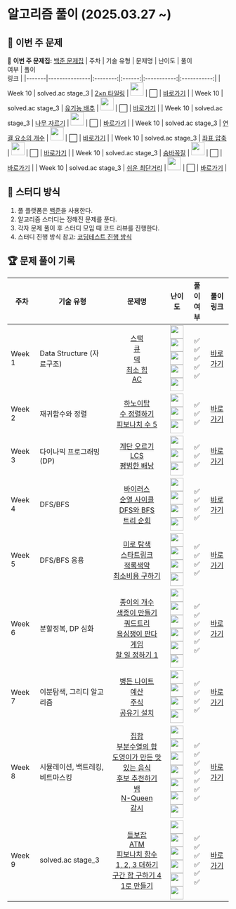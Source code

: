 # 알고리즘 풀이 (2025.03.27 ~)

## 📌 이번 주 문제

🔗 **이번 주 문제집:** [백준 문제집]()
| 주차  | 기술 유형     | 문제명  | 난이도 | 풀이<br>여부 | 풀이<br>링크 |
|-------|---------------|:--------:|:------:|:-----------:|:-----------:|
| Week 10 | solved.ac stage_3 | [2×n 타일링](https://www.acmicpc.net/problem/11726) | <img src="https://static.solved.ac/tier_small/8.svg" width="30" height="30"> | ⬜ | [바로가기](https://github.com/wonwookim/coding_test_study/tree/main/week_10/11726_2%C3%97n_%ED%83%80%EC%9D%BC%EB%A7%81) |
| Week 10 | solved.ac stage_3 | [유기농 배추](https://www.acmicpc.net/problem/1012) | <img src="https://static.solved.ac/tier_small/9.svg" width="30" height="30"> | ⬜ | [바로가기](https://github.com/wonwookim/coding_test_study/tree/main/week_10/1012_%EC%9C%A0%EA%B8%B0%EB%86%8D_%EB%B0%B0%EC%B6%94) |
| Week 10 | solved.ac stage_3 | [나무 자르기](https://www.acmicpc.net/problem/2805) | <img src="https://static.solved.ac/tier_small/9.svg" width="30" height="30"> | ⬜ | [바로가기](https://github.com/wonwookim/coding_test_study/tree/main/week_10/2805_%EB%82%98%EB%AC%B4_%EC%9E%90%EB%A5%B4%EA%B8%B0) |
| Week 10 | solved.ac stage_3 | [연결 요소의 개수](https://www.acmicpc.net/problem/11724) | <img src="https://static.solved.ac/tier_small/9.svg" width="30" height="30"> | ⬜ | [바로가기](https://github.com/wonwookim/coding_test_study/tree/main/week_10/11724_%EC%97%B0%EA%B2%B0_%EC%9A%94%EC%86%8C%EC%9D%98_%EA%B0%9C%EC%88%98) |
| Week 10 | solved.ac stage_3 | [좌표 압축](https://www.acmicpc.net/problem/18870) | <img src="https://static.solved.ac/tier_small/9.svg" width="30" height="30"> | ⬜ | [바로가기](https://github.com/wonwookim/coding_test_study/tree/main/week_10/18870_%EC%A2%8C%ED%91%9C_%EC%95%95%EC%B6%95) |
| Week 10 | solved.ac stage_3 | [숨바꼭질](https://www.acmicpc.net/problem/1697) | <img src="https://static.solved.ac/tier_small/10.svg" width="30" height="30"> | ⬜ | [바로가기](https://github.com/wonwookim/coding_test_study/tree/main/week_10/1697_%EC%88%A8%EB%B0%94%EA%BC%AD%EC%A7%88) |
| Week 10 | solved.ac stage_3 | [쉬운 최단거리](https://www.acmicpc.net/problem/14940) | <img src="https://static.solved.ac/tier_small/10.svg" width="30" height="30"> | ⬜ | [바로가기](https://github.com/wonwookim/coding_test_study/tree/main/week_10/14940_%EC%89%AC%EC%9A%B4_%EC%B5%9C%EB%8B%A8%EA%B1%B0%EB%A6%AC) |

## 📌 스터디 방식
1. 풀 플랫폼은 [백준](https://www.acmicpc.net/)을 사용한다.
2. 알고리즘 스터디는 정해진 문제를 푼다.
3. 각자 문제 풀이 후 스터디 모임 때 코드 리뷰를 진행한다.
4. 스터디 진행 방식 참고: [코딩테스트 진행 방식](https://dev-dain.tistory.com/155)

## 🏆 문제 풀이 기록

| 주차  | 기술 유형           | 문제명  | 난이도 | 풀이<br>여부 | 풀이<br>링크 |
|-------|---------------------|:--------:|:------:|:-----------:|:-----------:|
| Week 1 | Data Structure (자료구조) | [스택](https://www.acmicpc.net/problem/10828)<br>[큐](https://www.acmicpc.net/problem/10845)<br>[덱](https://www.acmicpc.net/problem/10866)<br>[최소 힙](https://www.acmicpc.net/problem/1927)<br>[AC](https://www.acmicpc.net/problem/5430) | <img src="https://static.solved.ac/tier_small/7.svg" width="30" height="30"><br><img src="https://static.solved.ac/tier_small/7.svg" width="30" height="30"><br><img src="https://static.solved.ac/tier_small/7.svg" width="30" height="30"><br><img src="https://static.solved.ac/tier_small/9.svg" width="30" height="30"><br><img src="https://static.solved.ac/tier_small/11.svg" width="30" height="30"> | ✅<br>✅<br>✅<br>✅<br>✅ | [바로가기](https://github.com/wonwookim/coding_test_study/tree/main/week_1) |
| Week 2 | 재귀함수와 정렬 | [하노이탑](https://www.acmicpc.net/problem/1914)<br>[수 정렬하기](https://www.acmicpc.net/problem/2750)<br>[피보나치 수 5](https://www.acmicpc.net/problem/10870) | <img src="https://static.solved.ac/tier_small/11.svg" width="30" height="30"><br><img src="https://static.solved.ac/tier_small/4.svg" width="30" height="30"><br><img src="https://static.solved.ac/tier_small/4.svg" width="30" height="30"> | ✅<br>✅<br>✅ | [바로가기](https://github.com/wonwookim/coding_test_study/tree/main/week_2) |
| Week 3 | 다이나믹 프로그래밍(DP) | [계단 오르기](https://www.acmicpc.net/problem/2579)<br>[LCS](https://www.acmicpc.net/problem/9251)<br>[평범한 배낭](https://www.acmicpc.net/problem/12865) | <img src="https://static.solved.ac/tier_small/8.svg" width="30" height="30"><br><img src="https://static.solved.ac/tier_small/11.svg" width="30" height="30"><br><img src="https://static.solved.ac/tier_small/11.svg" width="30" height="30"> | ✅<br>✅<br>✅ | [바로가기](https://github.com/wonwookim/coding_test_study/tree/main/week_3) |
| Week 4 | DFS/BFS | [바이러스](https://www.acmicpc.net/problem/2606)<br>[순열 사이클](https://www.acmicpc.net/problem/10451)<br>[DFS와 BFS](https://www.acmicpc.net/problem/1260)<br>[트리 순회](https://www.acmicpc.net/problem/1991) | <img src="https://static.solved.ac/tier_small/8.svg" width="30" height="30"><br><img src="https://static.solved.ac/tier_small/8.svg" width="30" height="30"><br><img src="https://static.solved.ac/tier_small/9.svg" width="30" height="30"><br><img src="https://static.solved.ac/tier_small/10.svg" width="30" height="30"> | ✅<br>✅<br>✅<br>✅ | [바로가기](https://github.com/wonwookim/coding_test_study/tree/main/week_4)| 
| Week 5 | DFS/BFS 응용  | [미로 탐색](https://www.acmicpc.net/problem/2178)<br>[스타트링크](https://www.acmicpc.net/problem/5014)<br>[적록색약](https://www.acmicpc.net/problem/10026)<br>[최소비용 구하기](https://www.acmicpc.net/problem/1916) | <img src="https://static.solved.ac/tier_small/10.svg" width="30" height="30"><br><img src="https://static.solved.ac/tier_small/10.svg" width="30" height="30"><br><img src="https://static.solved.ac/tier_small/11.svg" width="30" height="30"><br><img src="https://static.solved.ac/tier_small/11.svg" width="30" height="30"> | ✅<br>✅<br>✅<br>✅ | [바로가기](https://github.com/wonwookim/coding_test_study/tree/main/week_5) |
| Week 6 | 분할정복, DP 심화  | [종이의 개수](https://www.acmicpc.net/problem/1780)<br>[색종이 만들기](https://www.acmicpc.net/problem/2630)<br>[쿼드트리](https://www.acmicpc.net/problem/1992)<br>[욕심쟁이 판다](https://www.acmicpc.net/problem/1937)<br>[게임](https://www.acmicpc.net/problem/1103)<br>[할 일 정하기 1](https://www.acmicpc.net/problem/1311) | <img src="https://static.solved.ac/tier_small/9.svg" width="30" height="30"><br><img src="https://static.solved.ac/tier_small/9.svg" width="30" height="30"><br><img src="https://static.solved.ac/tier_small/10.svg" width="30" height="30"><br><img src="https://static.solved.ac/tier_small/13.svg" width="30" height="30"><br><img src="https://static.solved.ac/tier_small/14.svg" width="30" height="30"><br><img src="https://static.solved.ac/tier_small/15.svg" width="30" height="30"> | ✅<br>✅<br>✅<br>✅<br>✅<br>✅ | [바로가기](https://github.com/wonwookim/coding_test_study/tree/main/week_6) |
| Week 7 | 이분탐색, 그리디 알고리즘  | [병든 나이트](https://www.acmicpc.net/problem/1783)<br>[예산](https://www.acmicpc.net/problem/2512)<br>[주식](https://www.acmicpc.net/problem/11501)<br>[공유기 설치](https://www.acmicpc.net/problem/2110) | <img src="https://static.solved.ac/tier_small/8.svg" width="30" height="30"><br><img src="https://static.solved.ac/tier_small/9.svg" width="30" height="30"><br><img src="https://static.solved.ac/tier_small/9.svg" width="30" height="30"><br><img src="https://static.solved.ac/tier_small/12.svg" width="30" height="30"> | ✅<br>✅<br>✅<br>✅ | [바로가기](https://github.com/wonwookim/coding_test_study/tree/main/week_7) |
| Week 8 | 시뮬레이션, 백트레킹, 비트마스킹  | [집합](https://www.acmicpc.net/problem/11723)<br>[부분수열의 합](https://www.acmicpc.net/problem/1182)<br>[도영이가 만든 맛있는 음식](https://www.acmicpc.net/problem/2961)<br>[후보 추천하기](https://www.acmicpc.net/problem/1713)<br>[뱀](https://www.acmicpc.net/problem/3190)<br>[N-Queen](https://www.acmicpc.net/problem/9663)<br>[감시](https://www.acmicpc.net/problem/15683) | <img src="https://static.solved.ac/tier_small/6.svg" width="30" height="30"><br><img src="https://static.solved.ac/tier_small/9.svg" width="30" height="30"><br><img src="https://static.solved.ac/tier_small/9.svg" width="30" height="30"><br><img src="https://static.solved.ac/tier_small/10.svg" width="30" height="30"><br><img src="https://static.solved.ac/tier_small/12.svg" width="30" height="30"><br><img src="https://static.solved.ac/tier_small/12.svg" width="30" height="30"><br><img src="https://static.solved.ac/tier_small/13.svg" width="30" height="30"> | ✅<br>✅<br>✅<br>✅<br>✅<br>✅<br>✅ | [바로가기](https://github.com/wonwookim/coding_test_study/tree/main/week_8) |
| Week 9 | solved.ac stage_3  | [듣보잡](https://www.acmicpc.net/problem/1764)<br>[ATM](https://www.acmicpc.net/problem/11399)<br>[피보나치 함수](https://www.acmicpc.net/problem/1003)<br>[1, 2, 3 더하기](https://www.acmicpc.net/problem/9095)<br>[구간 합 구하기 4](https://www.acmicpc.net/problem/11659)<br>[1로 만들기](https://www.acmicpc.net/problem/1463) | <img src="https://static.solved.ac/tier_small/7.svg" width="30" height="30"><br><img src="https://static.solved.ac/tier_small/7.svg" width="30" height="30"><br><img src="https://static.solved.ac/tier_small/8.svg" width="30" height="30"><br><img src="https://static.solved.ac/tier_small/8.svg" width="30" height="30"><br><img src="https://static.solved.ac/tier_small/8.svg" width="30" height="30"><br><img src="https://static.solved.ac/tier_small/8.svg" width="30" height="30"> | ✅<br>✅<br>✅<br>✅<br>✅<br>✅ | [바로가기](https://github.com/wonwookim/coding_test_study/tree/main/week_9) |





